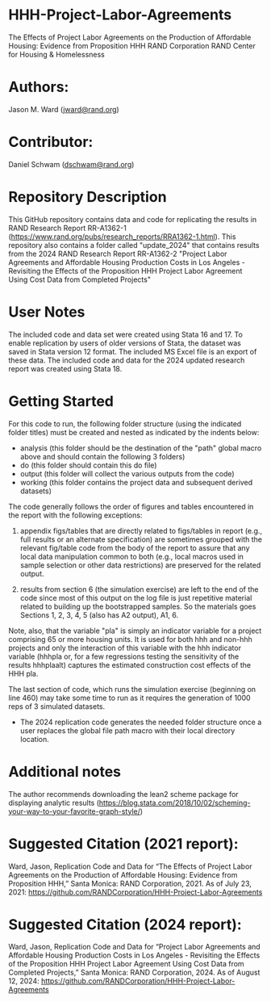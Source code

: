 # HHH-Project-Labor-Agreements
The Effects of Project Labor Agreements on the Production of Affordable Housing: Evidence from Proposition HHH
RAND Corporation
RAND Center for Housing & Homelessness

# Authors:
Jason M. Ward (jward@rand.org)

# Contributor:
Daniel Schwam (dschwam@rand.org)

# Repository Description
This GitHub repository contains data and code for replicating the results in RAND Research Report RR-A1362-1 (https://www.rand.org/pubs/research_reports/RRA1362-1.html).
This repository also contains a folder called "update_2024" that contains results from the 2024 RAND Research Report RR-A1362-2 "Project Labor Agreements and Affordable Housing Production Costs in Los Angeles - Revisiting the Effects of the Proposition HHH Project Labor Agreement Using Cost Data from Completed Projects"

# User Notes
The included code and data set were created using Stata 16 and 17. To enable replication by users of older versions 
of Stata, the dataset was saved in Stata version 12 format. The included MS Excel file is an export of these data.
The included code and data for the 2024 updated research report was created using Stata 18. 

# Getting Started
For this code to run, the following folder structure (using the indicated folder titles) must be created and nested as indicated by the indents below:

- analysis (this folder should be the destination of the "path" global macro above and should contain the following 3 folders)
- do (this folder should contain this do file)
- output (this folder will collect the various outputs from the code)
- working (this folder contains the project data and subsequent derived datasets)

The code generally follows the order of figures and tables encountered in the report with the following exceptions:

1) appendix figs/tables that are directly related to figs/tables in report (e.g., full results or an alternate specification) 
are sometimes grouped with the relevant fig/table code from the body of the report to assure that any local data manipulation 
common to both (e.g., local macros used in sample selection or other data restrictions) are preserved for the related output.

2) results from section 6 (the simulation exercise) are left to the end of the code since most of this output on the log file 
is just repetitive material related to building up the bootstrapped samples. So the materials goes Sections 1, 2, 3, 4, 5 (also has A2 output), A1, 6.

Note, also, that the variable "pla" is simply an indicator variable for a project comprising 65 or more housing units. 
It is used for both hhh and non-hhh projects and only the interaction of this variable with the hhh indicator variable 
(hhhpla or, for a few regressions testing the sensitivity of the results hhhplaalt) captures the estimated construction 
cost effects of the HHH pla.

The last section of code, which runs the simulation exercise (beginning on line 460) may take some time to run as it 
requires the generation of 1000 reps of 3 simulated datasets. 

* The 2024 replication code generates the needed folder structure once a user replaces the global file path macro with their local directory location.

# Additional notes
The author recommends downloading the lean2 scheme package for displaying analytic results (https://blog.stata.com/2018/10/02/scheming-your-way-to-your-favorite-graph-style/)

# Suggested Citation (2021 report):
Ward, Jason, Replication Code and Data for “The Effects of Project Labor Agreements on the Production of Affordable Housing: Evidence from Proposition HHH,” Santa Monica: RAND Corporation, 2021. 
As of July 23, 2021: https://github.com/RANDCorporation/HHH-Project-Labor-Agreements
# Suggested Citation (2024 report):
Ward, Jason, Replication Code and Data for “Project Labor Agreements and Affordable Housing Production Costs in Los Angeles - Revisiting the Effects of the Proposition HHH Project Labor Agreement Using Cost Data from Completed Projects,” Santa Monica: RAND Corporation, 2024. 
As of August 12, 2024: https://github.com/RANDCorporation/HHH-Project-Labor-Agreements
